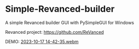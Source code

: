 # Simple-Revanced-builder
A simple Revanced builder GUI with PySimpleGUI for Windows

Revanced project: https://github.com/ReVanced

DEMO: 
[2023-10-17 14-42-35.webm](https://github.com/Sedrini/Simple-Revanced-builder/assets/36553765/943ea50c-d516-42c7-abb6-ba5b1f0596ee)

